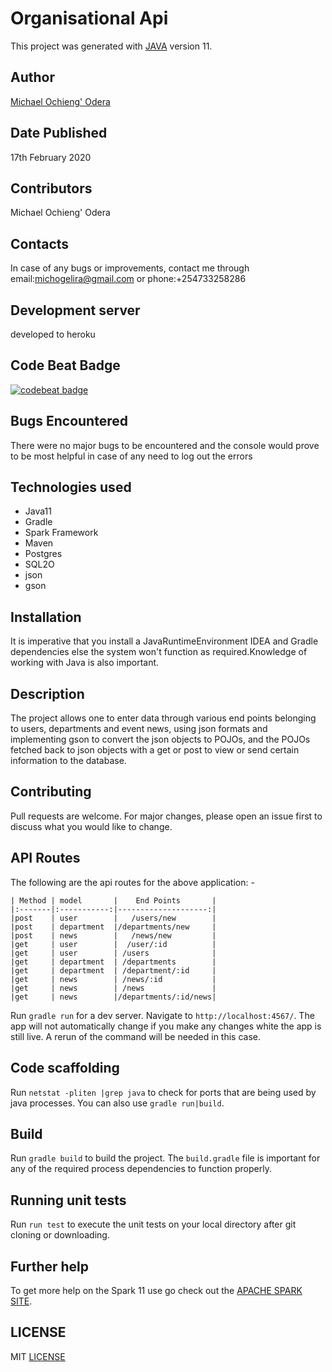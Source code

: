 # Organisational Api

This project was generated with [JAVA](https://www.oracle.com/technetwork/java/javase/downloads/jdk11-downloads-5066655.html) version 11.

## Author
[Michael Ochieng' Odera](https://www.github.com/MichaelOdera)

## Date Published
17th February 2020


## Contributors
Michael Ochieng' Odera


## Contacts
In case of any bugs or improvements, contact me through email:michogelira@gmail.com or phone:+254733258286

## Development server
developed to heroku

## Code Beat Badge
[![codebeat badge](https://codebeat.co/badges/ad7668d7-1795-42a9-bfbb-8ec0d33fb03c)](https://codebeat.co/projects/github-com-michaelodera-organisationalapi-feature-branch)


## Bugs Encountered
There were no major bugs to be encountered and the console would prove to be most helpful in case of any need to log out the errors

## Technologies used
* Java11
* Gradle
* Spark Framework
* Maven
* Postgres
* SQL2O
*  json
* gson

## Installation
It is imperative that you install a JavaRuntimeEnvironment IDEA and Gradle dependencies else the system won't function as required.Knowledge of working with Java is also important.

## Description
The project allows one to enter data through various end points belonging to users, departments and event news, using json formats and implementing gson to convert the json objects to POJOs, and the POJOs fetched back to json objects with a get or post to view or send certain information to the database.

## Contributing
Pull requests are welcome. For major changes, please open an issue first to discuss what you would like to change.

## API Routes
The following are the api routes for the above application: -

    | Method | model       |    End Points       |
    |:-------|:-----------:|--------------------:|
    |post    | user        |   /users/new        |
    |post    | department  |/departments/new     |
    |post    | news        |   /news/new         |
    |get     | user        |  /user/:id          |
    |get     | user        | /users              |
    |get     | department  | /departments        |
    |get     | department  | /department/:id     |
    |get     | news        | /news/:id           |
    |get     | news        | /news               |
    |get     | news        |/departments/:id/news|
    
    
    



Run `gradle run` for a dev server. Navigate to `http://localhost:4567/`. The app will not automatically change if you make any changes white the app is still live. A rerun of the command will be needed in this case.

## Code scaffolding

Run `netstat -pliten |grep java` to check for ports that are being used by java processes. You can also use `gradle run|build`.

## Build

Run `gradle build` to build the project. The `build.gradle` file is important for any of the required process dependencies to function properly.

## Running unit tests

Run `run test` to execute the unit tests on your local directory after git cloning or downloading.


## Further help

To get more help on the Spark 11 use go check out the [APACHE SPARK SITE](https://www.oracle.com/technetwork/java/javase/downloads/jdk11-downloads-5066655.html).

##  LICENSE
MIT [LICENSE](LICENSE)